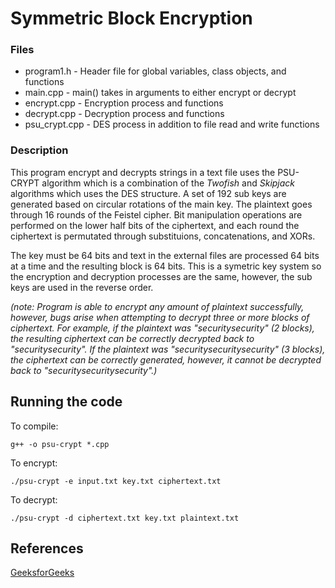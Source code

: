 # Symmetric Block Encryption

### Files

* program1.h - Header file for global variables, class objects, and functions
* main.cpp - main() takes in arguments to either encrypt or decrypt
* encrypt.cpp - Encryption process and functions
* decrypt.cpp - Decryption process and functions
* psu_crypt.cpp - DES process in addition to file read and write functions

### Description

This program encrypt and decrypts strings in a text file uses the PSU-CRYPT algorithm which is a combination of the *Twofish* and *Skipjack* algorithms which uses the DES structure. A set of 192 sub keys are generated based on circular rotations of the main key. The plaintext goes through 16 rounds of the Feistel cipher. Bit manipulation operations are performed on the lower half bits of the ciphertext, and each round the ciphertext is permutated through substituions, concatenations, and XORs. 

The key must be 64 bits and text in the external files are processed 64 bits at a time and the resulting block is 64 bits. This is a symetric key system so the encryption and decryption processes are the same, however, the sub keys are used in the reverse order.

*(note: Program is able to encrypt any amount of plaintext successfully, however, bugs arise when attempting to decrypt three or more blocks of ciphertext. For example, if the plaintext was "securitysecurity" (2 blocks), the resulting ciphertext can be correctly decrypted back to "securitysecurity". If the plaintext was "securitysecuritysecurity" (3 blocks), the ciphertext can be correctly generated, however, it cannot be decrypted back to "securitysecuritysecurity".)*

## Running the code

To compile:
```
g++ -o psu-crypt *.cpp
```

To encrypt:
```
./psu-crypt -e input.txt key.txt ciphertext.txt
```

To decrypt:
```
./psu-crypt -d ciphertext.txt key.txt plaintext.txt
```

## References

[GeeksforGeeks](https://www.geeksforgeeks.org/program-to-convert-hexadecimal-number-to-binary/)
